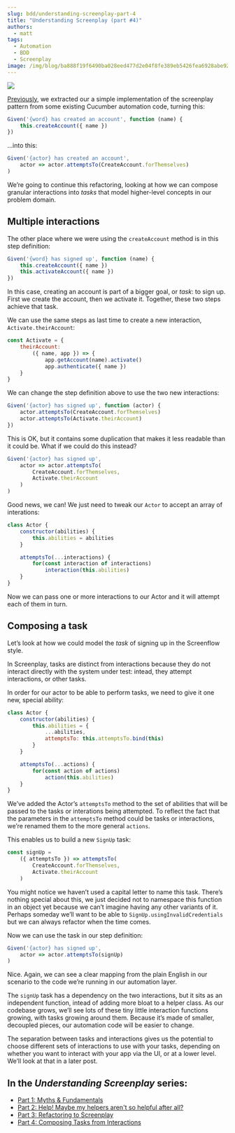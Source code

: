 ```yaml
---
slug: bdd/understanding-screenplay-part-4
title: "Understanding Screenplay (part #4)"
authors:
  - matt
tags:
  - Automation
  - BDD
  - Screenplay
image: /img/blog/ba888f19f6490ba028eed477d2e04f8fe389eb5426fea6928abe92086eb093ff.jpg
---
```


![](/img/blog/ba888f19f6490ba028eed477d2e04f8fe389eb5426fea6928abe92086eb093ff.jpg)

[Previously](/blog/bdd/understanding-screenplay-\(part-3\)/ "Understanding Screenplay Part 3"), we extracted our a simple implementation of the screenplay pattern from some existing Cucumber automation code, turning this:

```javascript
Given('{word} has created an account', function (name) {
    this.createAccount({ name })
})
```

…into this:

```javascript
Given('{actor} has created an account',
    actor => actor.attemptsTo(CreateAccount.forThemselves)
)
```

We’re going to continue this refactoring, looking at how we can compose granular interactions into _tasks_ that model higher-level concepts in our problem domain.

<!-- truncate -->

## Multiple interactions

The other place where we were using the `createAccount` method is in this step definition:

```javascript
Given('{word} has signed up', function (name) {
    this.createAccount({ name })
    this.activateAccount({ name })
})
```

In this case, creating an account is part of a bigger goal, or _task_: to sign up. First we create the account, then we activate it. Together, these two steps achieve that task.

We can use the same steps as last time to create a new interaction, `Activate.theirAccount`:

```javascript
const Activate = {
    theirAccount:
        ({ name, app }) => {
            app.getAccount(name).activate()
            app.authenticate({ name })
    }
}
```

We can change the step definition above to use the two new interactions:

```javascript
Given('{actor} has signed up', function (actor) {
    actor.attemptsTo(CreateAccount.forThemselves)
    actor.attemptsTo(Activate.theirAccount)
})
```

This is OK, but it contains some duplication that makes it less readable than it could be. What if we could do this instead?

```javascript
Given('{actor} has signed up',
    actor => actor.attemptsTo(
        CreateAccount.forThemselves,
        Activate.theirAccount
    )
)
```

Good news, we can! We just need to tweak our `Actor` to accept an array of interations:

```javascript
class Actor {
    constructor(abilities) {
        this.abilities = abilities
    }

    attemptsTo(...interactions) {
        for(const interaction of interactions)
            interaction(this.abilities)
    }
}
```

Now we can pass one or more interactions to our Actor and it will attempt each of them in turn.

## Composing a task

Let’s look at how we could model the _task_ of signing up in the Screenflow style.

In Screenplay, tasks are distinct from interactions because they do not interact directly with the system under test: intead, they attempt interactions, or other tasks.

In order for our actor to be able to perform tasks, we need to give it one new, special ability:

```javascript
class Actor {
    constructor(abilities) {
        this.abilities = {
            ...abilities,
            attemptsTo: this.attemptsTo.bind(this)
        }
    }

    attemptsTo(...actions) {
        for(const action of actions)
            action(this.abilities)
    }
}
```

We’ve added the Actor’s `attemptsTo` method to the set of abilities that will be passed to the tasks or interations being attempted. To reflect the fact that the parameters in the `attemptsTo` method could be tasks or interactions, we’re renamed them to the more general `actions`.

This enables us to build a new `SignUp` task:

```javascript
const signUp =
    ({ attemptsTo }) => attemptsTo(
        CreateAccount.forThemselves,
        Activate.theirAccount
    )
```

You might notice we haven’t used a capital letter to name this task. There’s nothing special about this, we just decided not to namespace this function in an object yet because we can’t imagine having any other variants of it. Perhaps someday we’ll want to be able to `SignUp.usingInvalidCredentials` but we can always refactor when the time comes.

Now we can use the task in our step definition:

```javascript
Given('{actor} has signed up',
    actor => actor.attemptsTo(signUp)
)
```

Nice. Again, we can see a clear mapping from the plain English in our scenario to the code we’re running in our automation layer.

The `signUp` task has a dependency on the two interactions, but it sits as an independent function, intead of adding more bloat to a helper class. As our codebase grows, we’ll see lots of these tiny little interaction functions growing, with tasks growing around them. Because it’s made of smaller, decoupled pieces, our automation code will be easier to change.

The separation between tasks and interactions gives us the potential to choose different sets of interactions to use with your tasks, depending on whether you want to interact with your app via the UI, or at a lower level. We’ll look at that in a later post.

## In the _Understanding Screenplay_ series:

- [Part 1: Myths & Fundamentals](/blog/bdd/understanding-screenplay-\(part-1\)/)
- [Part 2: Help! Maybe my helpers aren't so helpful after all?](/blog/bdd/understanding-screenplay-\(part-2\)/)
- [Part 3: Refactoring to Screenplay](/blog/bdd/understanding-screenplay-\(part-3\)/)
- [Part 4: Composing Tasks from Interactions](/blog/bdd/understanding-screenplay-\(part-4\)/)

 